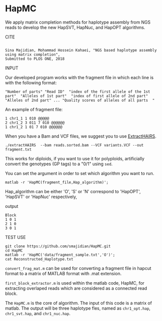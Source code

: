 # HapMC



We apply matrix completion methods for haplotype assembly from NGS reads to develop the new HapSVT, HapNuc, and HapOPT algorithms.

CITE

```

Sina Majidian, Mohammad Hossein Kahaei, "NGS based haplotype assembly using matrix completion",
Submitted to PLOS ONE, 2018

```



INPUT



Our developed program works with the fragment file in which each line is with the following format:

```
"Number of parts" "Read ID"  "index of the first allele of the 1st part"  "Alleles of 1st part"  "index of first allele of 2nd part"  "Alleles of 2nd part" ... "Quality scores of alleles of all parts  " 
```

An example of fragment file:
```
1 chr1_1 1 010 @@@@@
2 chr1_2 3 011 7 010 @@@@@@ 
1 chr1_2 1 01 7 010 @@@@@@ 

```


When you have a Bam and VCF files, we suggest you to use [ExtractHAIRS](https://github.com/vibansal/HapCUT2).
 
```
./extractHAIRS  --bam reads.sorted.bam --VCF variants.VCF --out fragment.txt
```
This works for diploids, if you want to use it for polyploids, artificially convert the genotypes (GP tags) to a "0/1" using `sed`.

You can set the argument in order to set which algorithm you want to run.

```
matlab -r 'HapMC(fragment_file,Hap_algorithm)';
```
Hap_algorithm can be either 'O', 'S' or 'N' correspond to 'HapOPT', 'HapSVT' or 'HapNuc'  respectively,


output


```
Block
1 0 1
2 1 0
3 0 1
````





TEST USE


```
git clone https://github.com/smajidian/HapMC.git
cd HapMC
matlab -r 'HapMC('data/fragment_sample.txt','O')';
cat Reconstructed_Haplotype.txt

```




``convert_frag_mat.m`` can be used for converting a fragment file in hapcut format to a matrix of MATLAB format with .mat extension.

``first_block_extractor.m`` is used within the matlab code, HapMC, for extracting overlaped reads which are considered as a connected read block.

The `` HapMC.m `` is the core of algorithm. The input of this code is a matrix of matlab. The output will be three haplotype fles, named as ``chr1_opt.hap``, ``chr1_svt.hap``, and  ``chr1_nuc.hap``.
